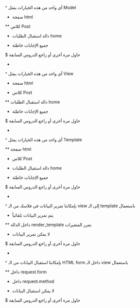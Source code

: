 ^ أي واحد من هذه الخيارات يمثل Model 

* صفحة html

** كلاس Post

* دالة استقبال الطلبات home

* جميع الإجابات خاطئة

$ حاول مرة أخرى أو راجع الدروس السابقة

-

^ أي واحد من هذه الخيارات يمثل View

* صفحة html

* كلاس Post

** دالة استقبال الطلبات home

* جميع الإجابات خاطئة

$ حاول مرة أخرى أو راجع الدروس السابقة

-

^ أي واحد من هذه الخيارات يمثل Template

** صفحة html

* كلاس Post

* دالة استقبال الطلبات home

* جميع الإجابات خاطئة

$ حاول مرة أخرى أو راجع الدروس السابقة

-

^ بإمكاننا تمرير البيانات في فلاسك من الـ view إلى الـ template باستعمال

* يتم تمرير البيانات تلقائياً

** داخل الدالة render_template نمرر المتغيرات

* لا يمكن تمرير البيانات

$ حاول مرة أخرى أو راجع الدروس السابقة

-

^ بإمكاننا استقبال البيانات من الـ HTML form داخل الـ view باستعمال

** داخل request.form

* داخل request.method

* لا يمكن استقبال البيانات

$ حاول مرة أخرى أو راجع الدروس السابقة